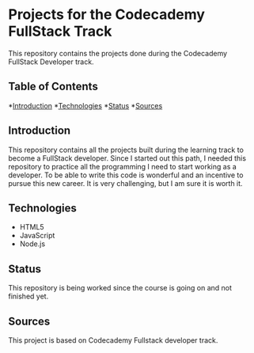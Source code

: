 # Projects for the Codecademy FullStack Track

This repository contains the projects done during the Codecademy FullStack Developer track.

## Table of Contents

*[Introduction](#introduction)
   *[Technologies](#technologies)
   *[Status](#status)
   *[Sources](#sources)

## Introduction

This repository contains all the projects built during the learning track to become a FullStack developer. Since I started out this path, I needed this repository to practice all the programming I need to start working as a developer. To be able to write this code is wonderful and an incentive to pursue this new career. It is very challenging, but I am sure it is worth it.

## Technologies

* HTML5
* JavaScript
* Node.js

## Status

This repository is being worked since the course is going on and not finished yet.

## Sources

This project is based on Codecademy Fullstack developer track.
